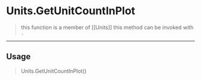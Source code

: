 # Units.GetUnitCountInPlot
> this function is a member of [[Units]]
> this method can be invoked with `.`
-----
## Usage
> Units.GetUnitCountInPlot()
